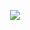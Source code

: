 <p align="center">
  <img src="https://github.com/user-attachments/assets/b8082c0f-242e-454e-82c3-f6f7fdc4152d" />
</p>
